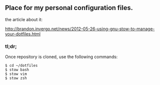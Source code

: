 ## Place for my personal configuration files.

the article about it: 

http://brandon.invergo.net/news/2012-05-26-using-gnu-stow-to-manage-your-dotfiles.html


### tl;dr;

Once repository is cloned, use the following commands:
```
$ cd ~/dotfiles
$ stow bash
$ stow vim
$ stow zsh
```
